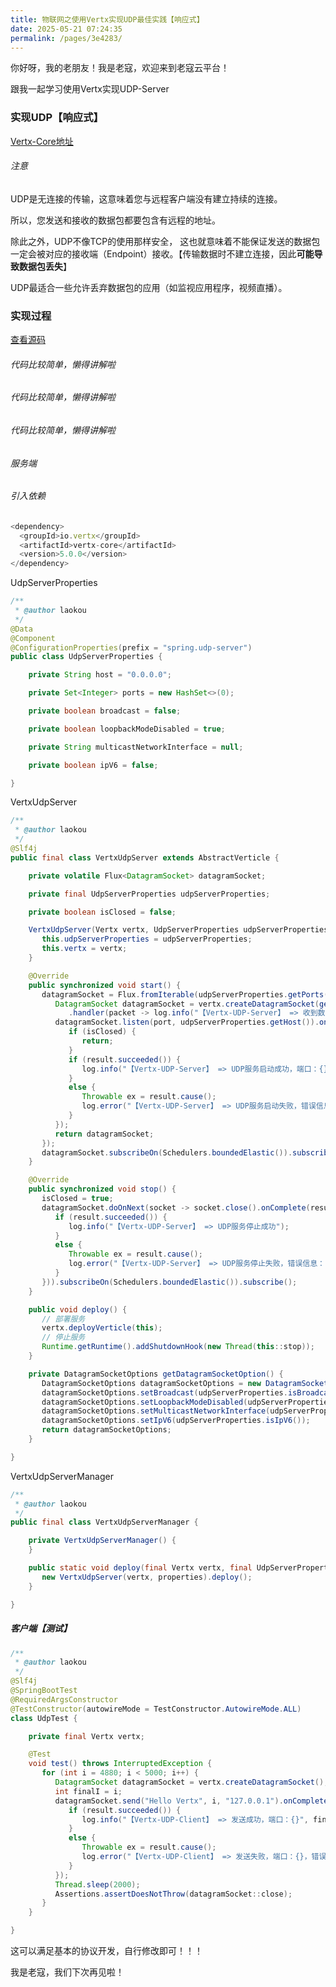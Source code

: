 ```yaml
---
title: 物联网之使用Vertx实现UDP最佳实践【响应式】
date: 2025-05-21 07:24:35
permalink: /pages/3e4283/
---
```


你好呀，我的老朋友！我是老寇，欢迎来到老寇云平台！

跟我一起学习使用Vertx实现UDP-Server

### 实现UDP【响应式】
[Vertx-Core地址](https://vertx-china.github.io/docs/4.0.3/vertx-core/java/#_datagram_sockets_udp)

###### 注意
UDP是无连接的传输，这意味着您与远程客户端没有建立持续的连接。

所以，您发送和接收的数据包都要包含有远程的地址。

除此之外，UDP不像TCP的使用那样安全， 这也就意味着不能保证发送的数据包一定会被对应的接收端（Endpoint）接收。【传输数据时不建立连接，因此**可能导致数据包丢失**】

UDP最适合一些允许丢弃数据包的应用（如监视应用程序，视频直播）。

### 实现过程
[查看源码](https://github.com/KouShenhai/KCloud-Platform-IoT/tree/master/laokou-service/laokou-network/laokou-udp)

###### 代码比较简单，懒得讲解啦
###### 代码比较简单，懒得讲解啦
###### 代码比较简单，懒得讲解啦

###### 服务端

###### 引入依赖

```javascript
<dependency>
  <groupId>io.vertx</groupId>
  <artifactId>vertx-core</artifactId>
  <version>5.0.0</version>
</dependency>
```

UdpServerProperties
```java
/**
 * @author laokou
 */
@Data
@Component
@ConfigurationProperties(prefix = "spring.udp-server")
public class UdpServerProperties {

    private String host = "0.0.0.0";

    private Set<Integer> ports = new HashSet<>(0);

    private boolean broadcast = false;

    private boolean loopbackModeDisabled = true;

    private String multicastNetworkInterface = null;

    private boolean ipV6 = false;

}
```

VertxUdpServer
```java
/**
 * @author laokou
 */
@Slf4j
public final class VertxUdpServer extends AbstractVerticle {

    private volatile Flux<DatagramSocket> datagramSocket;

    private final UdpServerProperties udpServerProperties;

    private boolean isClosed = false;

    VertxUdpServer(Vertx vertx, UdpServerProperties udpServerProperties) {
       this.udpServerProperties = udpServerProperties;
       this.vertx = vertx;
    }

    @Override
    public synchronized void start() {
       datagramSocket = Flux.fromIterable(udpServerProperties.getPorts()).map(port -> {
          DatagramSocket datagramSocket = vertx.createDatagramSocket(getDatagramSocketOption())
             .handler(packet -> log.info("【Vertx-UDP-Server】 => 收到数据包：{}", packet.data()));
          datagramSocket.listen(port, udpServerProperties.getHost()).onComplete(result -> {
             if (isClosed) {
                return;
             }
             if (result.succeeded()) {
                log.info("【Vertx-UDP-Server】 => UDP服务启动成功，端口：{}", port);
             }
             else {
                Throwable ex = result.cause();
                log.error("【Vertx-UDP-Server】 => UDP服务启动失败，错误信息：{}", ex.getMessage(), ex);
             }
          });
          return datagramSocket;
       });
       datagramSocket.subscribeOn(Schedulers.boundedElastic()).subscribe();
    }

    @Override
    public synchronized void stop() {
       isClosed = true;
       datagramSocket.doOnNext(socket -> socket.close().onComplete(result -> {
          if (result.succeeded()) {
             log.info("【Vertx-UDP-Server】 => UDP服务停止成功");
          }
          else {
             Throwable ex = result.cause();
             log.error("【Vertx-UDP-Server】 => UDP服务停止失败，错误信息：{}", ex.getMessage(), ex);
          }
       })).subscribeOn(Schedulers.boundedElastic()).subscribe();
    }

    public void deploy() {
       // 部署服务
       vertx.deployVerticle(this);
       // 停止服务
       Runtime.getRuntime().addShutdownHook(new Thread(this::stop));
    }

    private DatagramSocketOptions getDatagramSocketOption() {
       DatagramSocketOptions datagramSocketOptions = new DatagramSocketOptions();
       datagramSocketOptions.setBroadcast(udpServerProperties.isBroadcast());
       datagramSocketOptions.setLoopbackModeDisabled(udpServerProperties.isLoopbackModeDisabled());
       datagramSocketOptions.setMulticastNetworkInterface(udpServerProperties.getMulticastNetworkInterface());
       datagramSocketOptions.setIpV6(udpServerProperties.isIpV6());
       return datagramSocketOptions;
    }

}
```

VertxUdpServerManager
```java
/**
 * @author laokou
 */
public final class VertxUdpServerManager {

    private VertxUdpServerManager() {
    }

    public static void deploy(final Vertx vertx, final UdpServerProperties properties) {
       new VertxUdpServer(vertx, properties).deploy();
    }

}
```

##### 客户端【测试】

```java
/**
 * @author laokou
 */
@Slf4j
@SpringBootTest
@RequiredArgsConstructor
@TestConstructor(autowireMode = TestConstructor.AutowireMode.ALL)
class UdpTest {

    private final Vertx vertx;

    @Test
    void test() throws InterruptedException {
       for (int i = 4880; i < 5000; i++) {
          DatagramSocket datagramSocket = vertx.createDatagramSocket();
          int finalI = i;
          datagramSocket.send("Hello Vertx", i, "127.0.0.1").onComplete(result -> {
             if (result.succeeded()) {
                log.info("【Vertx-UDP-Client】 => 发送成功，端口：{}", finalI);
             }
             else {
                Throwable ex = result.cause();
                log.error("【Vertx-UDP-Client】 => 发送失败，端口：{}，错误信息：{}", finalI, ex.getMessage(), ex);
             }
          });
          Thread.sleep(2000);
          Assertions.assertDoesNotThrow(datagramSocket::close);
       }
    }

}
```

这可以满足基本的协议开发，自行修改即可！！！

我是老寇，我们下次再见啦！
